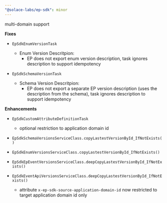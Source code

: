 ```yaml
---
"@solace-labs/ep-sdk": minor
---
```


multi-domain support

**Fixes**

- `EpSdkEnumVersionTask`

  - Enum Version Descritpion:
    - EP does not export enum version description, task ignores description to support idempotency

- `EpSdkSchemaVersionTask`
  - Schema Version Descritpion:
    - EP does not export a separate EP version description (uses the description from the schema), task ignores description to support idempotency

**Enhancements**

- `EpSdkCustomAttributeDefinitionTask`

  - optional restriction to application domain id

- `EpSdkSchemaVersionsServiceClass.copyLastestVersionById_IfNotExists()`
- `EpSdkEnumVersionsServiceClass.copyLastestVersionById_IfNotExists()`
- `EpSdkEpEventVersionsServiceClass.deepCopyLastestVersionById_IfNotExists()`
- `EpSdkEventApiVersionsServiceClass.deepCopyLastestVersionById_IfNotExists()`

  - attribute `x-ep-sdk-source-application-domain-id` now restricted to target application domain id only
